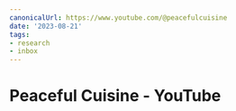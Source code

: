 ```yaml
---
canonicalUrl: https://www.youtube.com/@peacefulcuisine
date: '2023-08-21'
tags:
- research
- inbox
---
```


# Peaceful Cuisine - YouTube